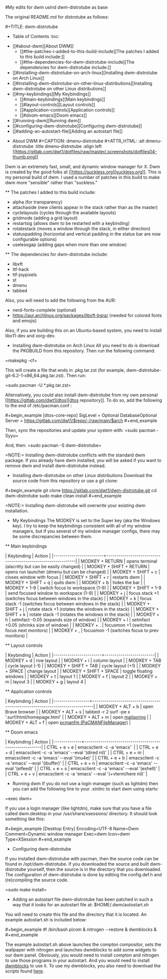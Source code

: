 #My edits for dwm usind dwm-distrotube as base

The original README.md for distrotube as follows:

#+TITLE: dwm-distrotube

* Table of Contents :toc:
- [[#about-dwm][About DWM]]
  - [[#the-patches-i-added-to-this-build-include][The patches I added to this build include:]]
  - [[#the-dependencies-for-dwm-distrotube-include][The dependencies for dwm-distrotube include:]]
- [[#installing-dwm-distrotube-on-arch-linux][Installing dwm-distrotube on Arch Linux]]
- [[#installing-dwm-distrotube-on-other-linux-distributions][Installing dwm-distrotube on other Linux distributions]]
- [[#my-keybindings][My Keybindings]]
  - [[#main-keybindings][Main keybindings]]
  - [[#layout-controls][Layout controls]]
  - [[#application-controls][Application controls]]
  - [[#doom-emacs][Doom emacs]]
- [[#running-dwm][Running dwm]]
- [[#configuring-dwm-distrotube][Configuring dwm-distrotube]]
- [[#adding-an-autostart-file][Adding an autostart file]]

* About DWM
#+CAPTION: dmenu-distrotube
#+ATTR_HTML: :alt dmenu-distrotube :title dmenu-distrotube :align left
[[https://gitlab.com/dwt1/dotfiles/raw/master/.screenshots/dotfiles04-thumb.png]]

Dwm is an extremely fast, small, and dynamic window manager for X. Dwm is created by the good folks at [[https://suckless.org][suckless.org]].  This is my personal build of dwm.  I used a number of patches in this build to make dwm more "sensible" rather than "suckless."

** The patches I added to this build include:
+ alpha (for transparency)
+ attachaside (new clients appear in the stack rather than as the master)
+ cyclelayouts (cycles through the available layouts)
+ gridmode (adding a grid layout)
+ restartsig (allows dwm to be restarted with a keybinding)
+ rotatestack (moves a window through the stack, in either direction)
+ statuspadding (horizontal and vertical padding in the status bar are now configurable options)
+ uselessgap (adding gaps when more than one window)

** The dependencies for dwm-distrotube include:
+ libxft
+ ttf-hack
+ ttf-joypixels
+ st
+ dmenu
+ tabbed

Also, you will need to add the following from the AUR:
+ nerd-fonts-complete (optional)
+ https://aur.archlinux.org/packages/libxft-bgra/ (needed for colored fonts and emojis)

Also, if you are building this on an Ubuntu-based system, you need to install libx11-dev and xorg-dev.

* Installing dwm-distrotube on Arch Linux
All you need to do is download the PKGBUILD from this repository.  Then run the following command:

=makepkg -cf=

This will create a file that ends in .pkg.tar.zst (for example, dwm-distrotube-git-6.2-1-x86_64.pkg.tar.zst).  Then run:

=sudo pacman -U *.pkg.tar.zst=

Alternatively, you could also install dwm-distrotube from my own personal [[https://gitlab.com/dwt1/dtos][dtos repository]].  To do so, add the following to the end of /etc/pacman.conf :

#+begin_example
[dtos-core-repo]
SigLevel = Optional DatabaseOptional
Server = https://gitlab.com/dwt1/$repo/-/raw/main/$arch
#+end_example

Then, sync the repositories and update your system with:
=sudo pacman -Syyu=

And, then:
=sudo pacman -S dwm-distrotube=

=NOTE:= Installing dwm-distrotube conflicts with the standard dwm package.  If you already have dwm installed, you will be asked if you want to remove dwm and install dwm-distrotube instead.

* Installing dwm-distrotube on other Linux distributions
Download the source code from this repository or use a git clone:

#+begin_example
git clone https://gitlab.com/dwt1/dwm-distrotube.git
cd dwm-distrotube
sudo make clean install
#+end_example

=NOTE:= Installing dwm-distrotube will overwrite your existing dwm installation.

* My Keybindings
The MODKEY is set to the Super key (aka the Windows key).  I try to keep the keybindings consistent with all of my window managers, but if you several of my window manager configs, there may be some discrepancies between them.

** Main keybindings

| Keybinding              | Action                                                       |
|-------------------------+--------------------------------------------------------------|
| MODKEY + RETURN         | opens terminal (alacritty but can be easily changed)         |
| MODKEY + SHIFT + RETURN | opens run launcher (dmenu but can be changed)                |
| MODKEY + SHIFT + c      | closes window with focus                                     |
| MODKEY + SHIFT + r      | restarts dwm                                                 |
| MODKEY + SHIFT + q      | quits dwm                                                    |
| MODKEY + b              | hides the bar                                                |
| MODKEY + 1-9            | switch focus to workspace (1-9)                              |
| MODKEY + SHIFT + 1-9    | send focused window to workspace (1-9)                       |
| MODKEY + j              | focus stack +1 (switches focus between windows in the stack) |
| MODKEY + k              | focus stack -1 (switches focus between windows in the stack) |
| MODKEY + SHIFT + j      | rotate stack +1 (rotates the windows in the stack)           |
| MODKEY + SHIFT + k      | rotate stack -1 (rotates the windows in the stack)           |
| MODKEY + h              | setmfact -0.05 (expands size of window)                      |
| MODKEY + l              | setmfact +0.05 (shrinks size of window)                      |
| MODKEY + .              | focusmon +1 (switches focus next monitors)                   |
| MODKEY + ,              | focusmon -1 (switches focus to prev monitors)                |

** Layout controls

| Keybinding             | Action                  |
|------------------------+-------------------------|
| MODKEY + d             | row layout              |
| MODKEY + i             | column layout           |
| MODKEY + TAB           | cycle layout (-1)       |
| MODKEY + SHIFT + TAB   | cycle layout (+1)       |
| MODKEY + SPACE         | change layout           |
| MODKEY + SHIFT + SPACE | toggle floating windows |
| MODKEY + t             | layout 1                |
| MODKEY + f             | layout 2                |
| MODKEY + m             | layout 3                |
| MODKEY + g             | layout 4                |

** Application controls

| Keybinding       | Action                                                                       |
|------------------+------------------------------------------------------------------------------|
| MODKEY + ALT + b | open Brave browser                                                           |
| MODKEY + ALT + s | tabbed -r 2 surf -pe x '.surf/html/homepage.html'                            |
| MODKEY + ALT + m | open [mailspring](https://github.com/Foundry376/Mailspring)                  |
| MODKEY + ALT + f | open [pcmanfm (PaCMANFileManager)](https://wiki.archlinux.org/title/PCManFM) |

** Doom emacs

| Keybinding   | Action                                                 |
|--------------+--------------------------------------------------------|
| CTRL + e + e | emacsclient -c -a 'emacs'`                            |
| CTRL + e + d | emacsclient -c -a 'emacs' --eval '(dired nil)'        |
| CTRL + e + m | emacsclient -c -a 'emacs' --eval '(mu4e)'             |
| CTRL + e + b | emacsclient -c -a 'emacs' --eval '(ibuffer)'          |
| CTRL + e + n | emacsclient -c -a 'emacs' --eval '(elfeed)'           |
| CTRL + e + s | emacsclient -c -a 'emacs' --eval '(eshell)'           |
| CTRL + e + v | emacsclient -c -a 'emacs' --eval '(+vterm/here nil)'  |

* Running dwm
If you do not use a login manager (such as lightdm) then you can add the following line to your .xinitrc to start dwm using startx:

=exec dwm=

If you use a login manager (like lightdm), make sure that you have a file called dwm.desktop in your /usr/share/xsessions/ directory.  It should look something like this:

#+begin_example
[Desktop Entry]
Encoding=UTF-8
Name=Dwm
Comment=Dynamic window manager
Exec=dwm
Icon=dwm
Type=XSession
#+end_example

* Configuring dwm-distrotube

If you installed dwm-distrotube with pacman, then the source code can be found in /opt/dwm-distrotube.  If you downloaded the source and built dwm-distrotube yourself, then the source is in the directory that you downloaded.  The configuration of dwm-distrotube is done by editing the config.def.h and (re)compiling the source code.

=sudo make install=
	
* Adding an autostart file
dwm-distrotube has been patched in such a way that it looks for an autostart file at: $HOME/.dwm/autostart.sh

You will need to create this file and the directory that it is located.  An example autostart.sh is included below:

#+begin_example
#! /bin/bash
picom &
nitrogen --restore &
dwmblocks &
#+end_example

The example autostart.sh above launches the compton compositor, sets the wallpaper with nitrogen and launches dwmblocks to add some widgets to our dwm panel.  Obviously, you would need to install compton and nitrogen to use those programs in your autostart.  And you would need to install [dwmblocks](https://gitlab.com/dwt1/dwmblocks-distrotube) to use it.  To use my dwmblocks, you also need to download the scripts found [here](https://gitlab.com/dwt1/dotfiles/-/tree/master/.local/bin).

